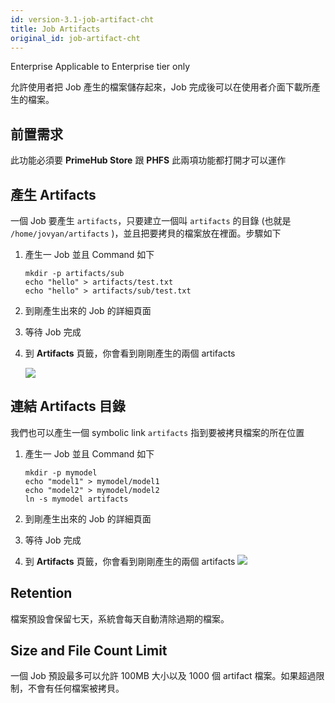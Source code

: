 ```yaml
---
id: version-3.1-job-artifact-cht
title: Job Artifacts
original_id: job-artifact-cht
---
```


<div class="ee-only tooltip">Enterprise
  <span class="tooltiptext">Applicable to Enterprise tier only</span>
</div>

允許使用者把 Job 產生的檔案儲存起來，Job 完成後可以在使用者介面下載所產生的檔案。

## 前置需求

此功能必須要 **PrimeHub Store** 跟 **PHFS** 此兩項功能都打開才可以運作

## 產生 Artifacts

一個 Job 要產生 `artifacts`，只要建立一個叫 `artifacts` 的目錄 (也就是 `/home/jovyan/artifacts` )，並且把要拷貝的檔案放在裡面。步驟如下

1. 產生一 Job 並且 Command 如下

    ```
    mkdir -p artifacts/sub
    echo "hello" > artifacts/test.txt
    echo "hello" > artifacts/sub/test.txt
    ```

1. 到剛產生出來的 Job 的詳細頁面
1. 等待 Job 完成
1. 到 **Artifacts** 頁籤，你會看到剛剛產生的兩個 artifacts

   ![](assets/jartifact_folder.png)

## 連結 Artifacts 目錄

我們也可以產生一個 symbolic link `artifacts` 指到要被拷貝檔案的所在位置

1. 產生一 Job 並且 Command 如下

    ```
    mkdir -p mymodel
    echo "model1" > mymodel/model1
    echo "model2" > mymodel/model2
    ln -s mymodel artifacts
    ```

1. 到剛產生出來的 Job 的詳細頁面
1. 等待 Job 完成
1. 到 **Artifacts** 頁籤，你會看到剛剛產生的兩個 artifacts
   ![](assets/jartifact_link.png)

## Retention

檔案預設會保留七天，系統會每天自動清除過期的檔案。

## Size and File Count Limit

一個 Job 預設最多可以允許 100MB 大小以及 1000 個 artifact 檔案。如果超過限制，不會有任何檔案被拷貝。
